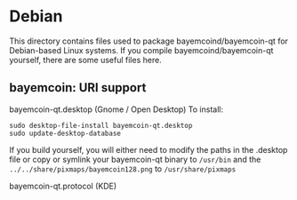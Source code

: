 
Debian
====================
This directory contains files used to package bayemcoind/bayemcoin-qt
for Debian-based Linux systems. If you compile bayemcoind/bayemcoin-qt yourself, there are some useful files here.

## bayemcoin: URI support ##


bayemcoin-qt.desktop  (Gnome / Open Desktop)
To install:

	sudo desktop-file-install bayemcoin-qt.desktop
	sudo update-desktop-database

If you build yourself, you will either need to modify the paths in
the .desktop file or copy or symlink your bayemcoin-qt binary to `/usr/bin`
and the `../../share/pixmaps/bayemcoin128.png` to `/usr/share/pixmaps`

bayemcoin-qt.protocol (KDE)

